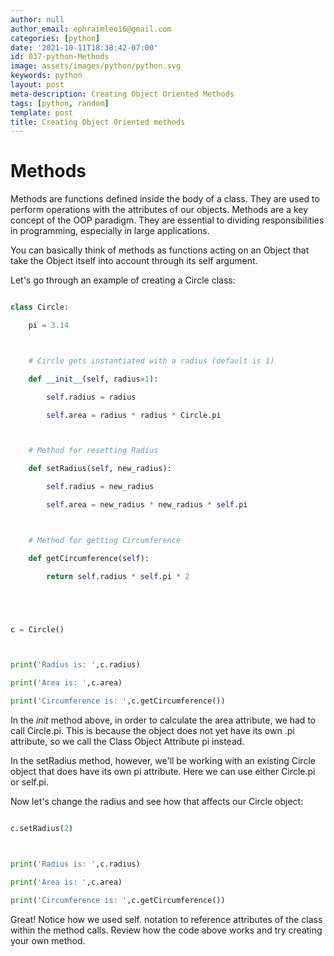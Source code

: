 ```yaml
---
author: null
author_email: ephraimleo16@gmail.com
categories: [python]
date: '2021-10-11T18:38:42-07:00'
id: 037-python-Methods
image: assets/images/python/python.svg
keywords: python
layout: post
meta-description: Creating Object Oriented Methods
tags: [python, random]
template: post
title: Creating Object Oriented methods
---
```




# Methods

Methods are functions defined inside the body of a class. They are used to perform operations with the attributes of our objects. Methods are a key concept of the OOP paradigm. They are essential to dividing responsibilities in programming, especially in large applications.



You can basically think of methods as functions acting on an Object that take the Object itself into account through its self argument.



Let's go through an example of creating a Circle class:





```python

class Circle:

    pi = 3.14



    # Circle gets instantiated with a radius (default is 1)

    def __init__(self, radius=1):

        self.radius = radius 

        self.area = radius * radius * Circle.pi



    # Method for resetting Radius

    def setRadius(self, new_radius):

        self.radius = new_radius

        self.area = new_radius * new_radius * self.pi



    # Method for getting Circumference

    def getCircumference(self):

        return self.radius * self.pi * 2





c = Circle()



print('Radius is: ',c.radius)

print('Area is: ',c.area)

print('Circumference is: ',c.getCircumference())

```





In the _init_ method above, in order to calculate the area attribute, we had to call Circle.pi. This is because the object does not yet have its own .pi attribute, so we call the Class Object Attribute pi instead.

In the setRadius method, however, we'll be working with an existing Circle object that does have its own pi attribute. Here we can use either Circle.pi or self.pi.



Now let's change the radius and see how that affects our Circle object:



```python

c.setRadius(2)



print('Radius is: ',c.radius)

print('Area is: ',c.area)

print('Circumference is: ',c.getCircumference())

```



Great! Notice how we used self. notation to reference attributes of the class within the method calls. Review how the code above works and try creating your own method.